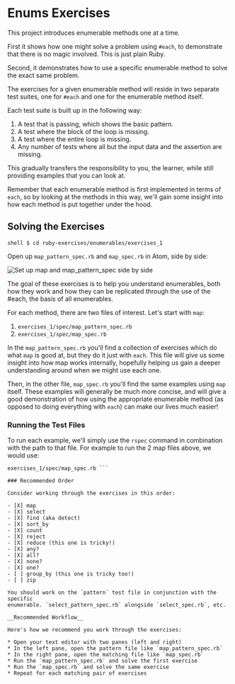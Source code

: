 # Enums Exercises

This project introduces enumerable methods one at a time.

First it shows how one might solve a problem using `#each`, to demonstrate that
there is no magic involved. This is just plain Ruby.

Second, it demonstrates how to use a specific enumerable method to solve the
exact same problem.

The exercises for a given enumerable method will reside in two separate test
suites, one for `#each` and one for the enumerable method itself.

Each test suite is built up in the following way:

1. A test that is passing, which shows the basic pattern.
2. A test where the block of the loop is missing.
3. A test where the entire loop is missing.
4. Any number of tests where all but the input data and the assertion are
   missing.

This gradually transfers the responsibility to you, the learner, while still
providing examples that you can look at.

Remember that each enumerable method is first implemented in terms of `each`,
so by looking at the methods in this way, we'll gain some insight into how each
method is put together under the hood.

## Solving the Exercises

```shell $ cd ruby-exercises/enumerables/exercises_1 ```

Open up `map_pattern_spec.rb` and `map_spec.rb` in Atom, side by side:

![Set up map and map_pattern_spec side by
side](/images/enumerables-setup-map.jpg)

The goal of these exercises is to help you understand enumerables, both how
they work and how they can be replicated through the use of the #each, the
basis of all enumerables.

For each method, there are two files of interest. Let's start with `map`:

1. `exercises_1/spec/map_pattern_spec.rb`
2. `exercises_1/spec/map_spec.rb`

In the `map_pattern_spec.rb` you'll find a collection of exercises which do
what `map` is good at, but they do it just with `each`. This file will give us
some insight into how map works internally, hopefully helping us gain a deeper
understanding around when we might use each one.

Then, in the other file, `map_spec.rb` you'll find the same examples using
`map` itself. These examples will generally be much more concise, and will give
a good demonstration of how using the appropriate enumerable method (as opposed
to doing everything with `each`) can make our lives much easier!

### Running the Test Files

To run each example, we'll simply use the `rspec` command in combination with
the path to that file. For example to run the 2 map files above, we would use:

``` $ rspec exercises_1/spec/map_pattern_spec.rb $ rspec
exercises_1/spec/map_spec.rb ```

### Recommended Order

Consider working through the exercises in this order:

- [X] map
- [X] select
- [X] find (aka detect)
- [X] sort_by
- [X] count
- [X] reject
- [X] reduce (this one is tricky!)
- [X] any?
- [X] all?
- [X] none?
- [X] one?
- [ ] group_by (this one is tricky too!)
- [ ] zip

You should work on the `pattern` test file in conjunction with the specific
enumerable. `select_pattern_spec.rb` alongside `select_spec.rb`, etc.

__Recommended Workflow__

Here's how we recommend you work through the exercises:

* Open your text editor with two panes (left and right)
* In the left pane, open the pattern file like `map_pattern_spec.rb`
* In the right pane, open the matching file like `map_spec.rb`
* Run the `map_pattern_spec.rb` and solve the first exercise
* Run the `map_spec.rb` and solve the same exercise
* Repeat for each matching pair of exercises
